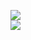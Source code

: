 [![](https://img.shields.io/badge/Made%20With-Github%20Spray-lightgrey.svg?style=for-the-badge&logo=github)](https://github.com/Annihil/github-spray#5775)  
[![](https://i.imgur.com/2DrTn0Z.gif)](https://github.com/Annihil/github-spray)
